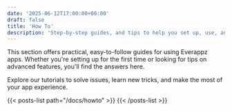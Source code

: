 ```yaml
---
date: '2025-06-12T17:00:00+00:00'
draft: false
title: 'How To'
description: 'Step-by-step guides, and tips to help you set up, use, and get the most out of Everappz apps.'
---
```


This section offers practical, easy-to-follow guides for using Everappz apps. Whether you're setting up for the first time or looking for tips on advanced features, you'll find the answers here.

Explore our tutorials to solve issues, learn new tricks, and make the most of your app experience.

{{< posts-list path="/docs/howto" >}}
{{< /posts-list >}}
